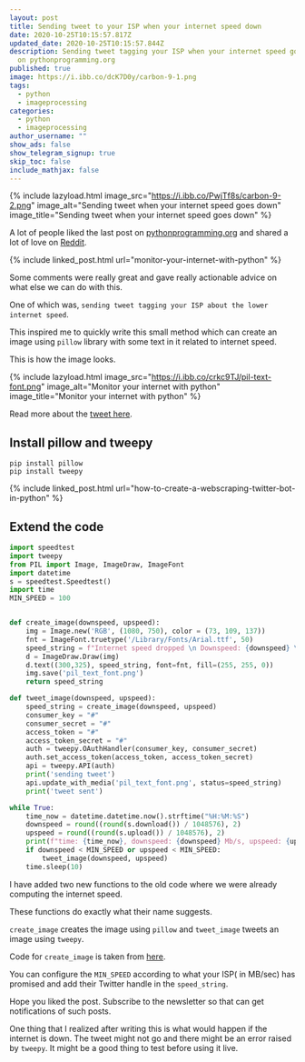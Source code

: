 ```yaml
---
layout: post
title: Sending tweet to your ISP when your internet speed down
date: 2020-10-25T10:15:57.817Z
updated_date: 2020-10-25T10:15:57.844Z
description: Sending tweet tagging your ISP when your internet speed goes down
  on pythonprogramming.org
published: true
image: https://i.ibb.co/dcK7D0y/carbon-9-1.png
tags:
  - python
  - imageprocessing
categories:
  - python
  - imageprocessing
author_username: ""
show_ads: false
show_telegram_signup: true
skip_toc: false
include_mathjax: false
---
```

{% include lazyload.html image_src="https://i.ibb.co/PwjTf8s/carbon-9-2.png" image_alt="Sending tweet when your internet speed goes down" image_title="Sending tweet when your internet speed goes down" %}

A lot of people liked the last post on [pythonprogramming.org](https://pythonprogramming.org) and shared a lot of love on [Reddit](https://www.reddit.com/r/Python/comments/jhh8oa/monitor_your_internet_with_python/).

{% include linked_post.html url="monitor-your-internet-with-python" %}

Some comments were really great and gave really actionable advice on what else we can do with this.

One of which was, `sending tweet tagging your ISP about the lower internet speed`.

This inspired me to quickly write this small method which can create an image using `pillow` library with some text in it related to internet speed.

This is how the image looks.

{% include lazyload.html image_src="https://i.ibb.co/crkc9TJ/pil-text-font.png" image_alt="Monitor your internet with python" image_title="Monitor your internet with python" %}

Read more about the [tweet here](https://twitter.com/ranvirsingh1114/status/1320311041046163456?s=20).

## Install pillow and tweepy

```shell
pip install pillow
pip install tweepy
```

{% include linked_post.html url="how-to-create-a-webscraping-twitter-bot-in-python" %}

## Extend the code

```python
import speedtest
import tweepy
from PIL import Image, ImageDraw, ImageFont
import datetime
s = speedtest.Speedtest()
import time
MIN_SPEED = 100


def create_image(downspeed, upspeed):
    img = Image.new('RGB', (1080, 750), color = (73, 109, 137))
    fnt = ImageFont.truetype('/Library/Fonts/Arial.ttf', 50)
    speed_string = f"Internet speed dropped \n Downspeed: {downspeed} \n Upspeed: {upspeed}"
    d = ImageDraw.Draw(img)
    d.text((300,325), speed_string, font=fnt, fill=(255, 255, 0))
    img.save('pil_text_font.png')
    return speed_string

def tweet_image(downspeed, upspeed):
    speed_string = create_image(downspeed, upspeed)
    consumer_key = "#"
    consumer_secret = "#"
    access_token = "#"
    access_token_secret = "#"
    auth = tweepy.OAuthHandler(consumer_key, consumer_secret)
    auth.set_access_token(access_token, access_token_secret)
    api = tweepy.API(auth)
    print('sending tweet')
    api.update_with_media('pil_text_font.png', status=speed_string)
    print('tweet sent')

while True:
    time_now = datetime.datetime.now().strftime("%H:%M:%S")
    downspeed = round((round(s.download()) / 1048576), 2)
    upspeed = round((round(s.upload()) / 1048576), 2)
    print(f"time: {time_now}, downspeed: {downspeed} Mb/s, upspeed: {upspeed} Mb/s")
    if downspeed < MIN_SPEED or upspeed < MIN_SPEED:
        tweet_image(downspeed, upspeed)
    time.sleep(10)
```

I have added two new functions to the old code where we were already computing the internet speed.

These functions do exactly what their name suggests.

`create_image` creates the image using `pillow` and `tweet_image` tweets an image using `tweepy`.

Code for `create_image` is taken from [here](https://code-maven.com/create-images-with-python-pil-pillow).

You can configure the `MIN_SPEED` according to what your ISP( in MB/sec) has promised and add their Twitter handle in the `speed_string`.

Hope you liked the post. Subscribe to the newsletter so that can get notifications of such posts.

One thing that I realized after writing this is what would happen if the internet is down. The tweet might not go and there might be an error raised by `tweepy`. It might be a good thing to test before using it live.